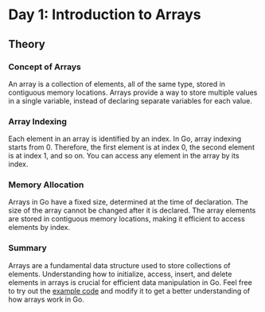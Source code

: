 # Day 1: Introduction to Arrays

## Theory

### Concept of Arrays

An array is a collection of elements, all of the same type, stored in contiguous memory locations.
Arrays provide a way to store multiple values in a single variable, instead of declaring separate variables for each value.

### Array Indexing

Each element in an array is identified by an index.
In Go, array indexing starts from 0. Therefore, the first element is at index 0, the second element is at index 1, and so on.
You can access any element in the array by its index.

### Memory Allocation

Arrays in Go have a fixed size, determined at the time of declaration.
The size of the array cannot be changed after it is declared.
The array elements are stored in contiguous memory locations, making it efficient to access elements by index.

### Summary
Arrays are a fundamental data structure used to store collections of elements.
Understanding how to initialize, access, insert, and delete elements in arrays is crucial for efficient data manipulation in Go.
Feel free to try out the [example code](https://github.com/helloabhii/go-dsa/blob/master/Week-01/Day-01/Ques) and modify it to get a better understanding of how arrays work in Go.

